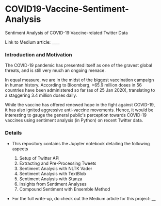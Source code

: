 # COVID19-Vaccine-Sentiment-Analysis
Sentiment Analysis of COVID-19 Vaccine-related Twitter Data

Link to Medium article: ____

### Introduction and Motivation
The COVID-19 pandemic has presented itself as one of the gravest global threats, and is still very much an ongoing menace.   

In equal measure, we are in the midst of the biggest vaccination campaign in human history. According to Bloomberg, >65.6 million doses in 56 countries have been administered so far (as of 25 Jan 2020), translating to a staggering 3.4 million doses daily.  

While the vaccine has offered renewed hope in the fight against COVID-19, it has also ignited aggressive anti-vaccine movements. Hence, it would be interesting to gauge the general public's perception towards COVID-19 vaccines using sentiment analysis (in Python) on recent Twitter data.

### Details
- This repository contains the Jupyter notebook detailing the following aspects
  1. Setup of Twitter API  
  2. Extracting and Pre-Processing Tweets  
  3. Sentiment Analysis with NLTK Vader  
  4. Sentiment Analysis with TextBlob  
  5. Sentiment Analysis with Stanza  
  6. Insights from Sentiment Analyses  
  7. Compound Sentiment with Ensemble Method  
  
- For the full write-up, do check out the Medium article for this project: __



